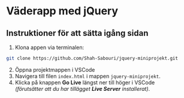 # Väderapp med jQuery

## Instruktioner för att sätta igång sidan

1. Klona appen via terminalen:
```sh
git clone https://github.com/Shah-Sabouri/jquery-miniprojekt.git
```
2. Öppna projektmappen i VSCode
3. Navigera till filen `index.html` i mappen `jquery-miniprojekt`.  
4. Klicka på knappen **Go Live** längst ner till höger i VSCode  
   *(förutsätter att du har tillägget **Live Server** installerat)*.

<!-- ## Introduktion

Ni ska skapa en app som hämtar väderinformation för en given stad och visar resultatet. Ni kommer att använda jQuery för att hantera användarinteraktioner och skicka API-förfrågningar till OpenWeatherMap för att få väderdata.

## Steg 1: Installera och kom igång

1. Gå till [OpenWeatherMap](https://openweathermap.org/api) och skapa ett konto för att få en API-nyckel.
2. Läs dokumentationen: [OpenWeatherMap documentation](https://openweathermap.org/current)
3. Sätt in din egen API-nyckel i `config.js` på raden där variabeln `apiKey` är deklarerad.
4. Skapa din url: [URL Format](https://openweathermap.org/current#format)

## Steg 2: Lägg till funktionalitet

I filen `script.js`, kommer du att hitta kommentarer markerade som `TODO`. Fyll i dessa sektioner för att:

1. Lyssna på ett klick på knappen
2. Hämta värdet från textfältet
3. Kontrollera att något är inskrivet
4. Skapa en API-länk med rätt stad och nyckel
5. Göra ett API-anrop med `$.get(...)`
6. Läsa ut information ur svaret
7. Visa informationen i `#result` 
8. Hantera om det blir fel (t.ex. felstavad stad)

Tips: kör `console.log()` lite här och där för att se:

- Värden
- Data
- Errors
- mm

## Steg 3: Styla appen

Det finns grundläggande CSS i `style.css` men kan du lägga till din egen styling för göra den som du vill ha den.

## Extra uppgifter

Är ni klar tidigt med appen kan ni försöka er på dessa:

1. Stötta Enter-tangenten
2. Lägg till flera städer i en lista.
3. Lägg till lokal tid för varje stad

## Länkar

* [jQuery](https://www.w3schools.com/jQuery/default.asp)
* [.get()](https://www.w3schools.com/jQuery/ajax_get.asp)
* [jQuery references](https://www.w3schools.com/jQuery/jquery_ref_overview.asp)

---

Happy Coding! -->
